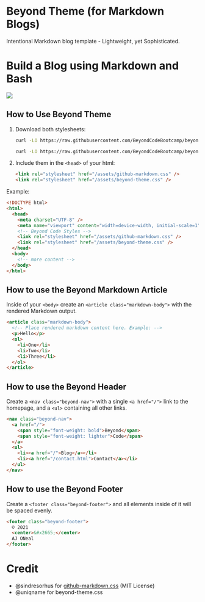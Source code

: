 # Beyond Theme (for Markdown Blogs)

Intentional Markdown blog template - Lightweight, yet Sophisticated.

# Build a Blog using Markdown and Bash

[![](https://user-images.githubusercontent.com/122831/113492733-e735cc80-9496-11eb-8787-43fee2671891.jpg)](https://www.youtube.com/watch?v=LlYrvZuIYUQ&list=PLxki0D-ilnqZfyo2dZe11ZNGP7RJxJcoA&index=11&rel=0)

## How to Use Beyond Theme

1. Download both stylesheets:

   ```bash
   curl -LO https://raw.githubusercontent.com/BeyondCodeBootcamp/beyond-blog-template/main/assets/github-markdown.css

   curl -LO https://raw.githubusercontent.com/BeyondCodeBootcamp/beyond-blog-template/main/assets/beyond-theme.css
   ```

2. Include them in the `<head>` of your html:

   ```html
   <link rel="stylesheet" href="/assets/github-markdown.css" />
   <link rel="stylesheet" href="/assets/beyond-theme.css" />
   ```

Example:

```html
<!DOCTYPE html>
<html>
  <head>
    <meta charset="UTF-8" />
    <meta name="viewport" content="width=device-width, initial-scale=1" />
    <!-- Beyond Code Styles -->
    <link rel="stylesheet" href="/assets/github-markdown.css" />
    <link rel="stylesheet" href="/assets/beyond-theme.css" />
  </head>
  <body>
    <!-- more content -->
  </body>
</html>
```

## How to use the Beyond Markdown Article

Inside of your `<body>` create an `<article class="markdown-body">` with the rendered Markdown output.

```html
<article class="markdown-body">
  <!-- Place rendered markdown content here. Example: -->
  <p>Hello</p>
  <ol>
    <li>One</li>
    <li>Two</li>
    <li>Three</li>
  </ol>
</article>
```

## How to use the Beyond Header

Create a `<nav class="beyond-nav">` with a single `<a href="/">` link to the homepage, and a `<ul>` containing all other links.

```html
<nav class="beyond-nav">
  <a href="/">
    <span style="font-weight: bold">Beyond</span>
    <span style="font-weight: lighter">Code</span>
  </a>
  <ul>
    <li><a href="/">Blog</a></li>
    <li><a href="/contact.html">Contact</a></li>
  </ul>
</nav>
```

## How to use the Beyond Footer

Create a `<footer class="beyond-footer">` and all elements inside of it will be spaced evenly.

```html
<footer class="beyond-footer">
  © 2021
  <center>&#x2665;</center>
  AJ ONeal
</footer>
```

# Credit

- @sindresorhus for [github-markdown.css](https://github.com/sindresorhus/github-markdown-css) (MIT License)
- @uniqname for beyond-theme.css
